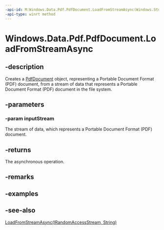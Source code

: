 ```yaml
---
-api-id: M:Windows.Data.Pdf.PdfDocument.LoadFromStreamAsync(Windows.Storage.Streams.IRandomAccessStream)
-api-type: winrt method
---
```


<!-- Method syntax
public Windows.Foundation.IAsyncOperation<Windows.Data.Pdf.PdfDocument> LoadFromStreamAsync(Windows.Storage.Streams.IRandomAccessStream inputStream)
-->

# Windows.Data.Pdf.PdfDocument.LoadFromStreamAsync

## -description
Creates a [PdfDocument](pdfdocument.md) object, representing a Portable Document Format (PDF) document, from a stream of data that represents a Portable Document Format (PDF) document in the file system.

## -parameters
### -param inputStream
The stream of data, which represents a Portable Document Format (PDF) document.

## -returns
The asynchronous operation.

## -remarks

## -examples

## -see-also
[LoadFromStreamAsync(IRandomAccessStream, String)](pdfdocument_loadfromstreamasync_1652306870.md)